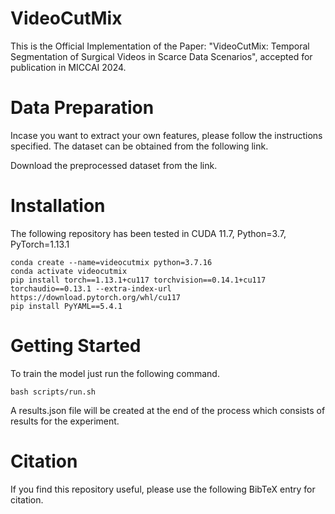 # VideoCutMix

This is the Official Implementation of the Paper: "VideoCutMix: Temporal Segmentation of Surgical Videos in Scarce Data Scenarios", accepted for publication in MICCAI 2024. 

[](extras/teaser.pdf)

# Data Preparation

Incase you want to extract your own features, please follow the instructions specified. The dataset can be obtained from the following link.

Download the preprocessed dataset from the link.

# Installation

The following repository has been tested in CUDA 11.7, Python=3.7, PyTorch=1.13.1

```
conda create --name=videocutmix python=3.7.16
conda activate videocutmix
pip install torch==1.13.1+cu117 torchvision==0.14.1+cu117 torchaudio==0.13.1 --extra-index-url https://download.pytorch.org/whl/cu117
pip install PyYAML==5.4.1
```

# Getting Started

To train the model just run the following command. 
```
bash scripts/run.sh
```
A results.json file will be created at the end of the process which consists of results for the experiment.

# Citation

If you find this repository useful, please use the following BibTeX entry for citation.
